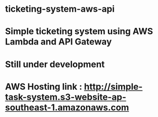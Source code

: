 # ticketing-system-aws-api

# Simple ticketing system using AWS Lambda and API Gateway
# Still under development

# AWS Hosting link : http://simple-task-system.s3-website-ap-southeast-1.amazonaws.com
